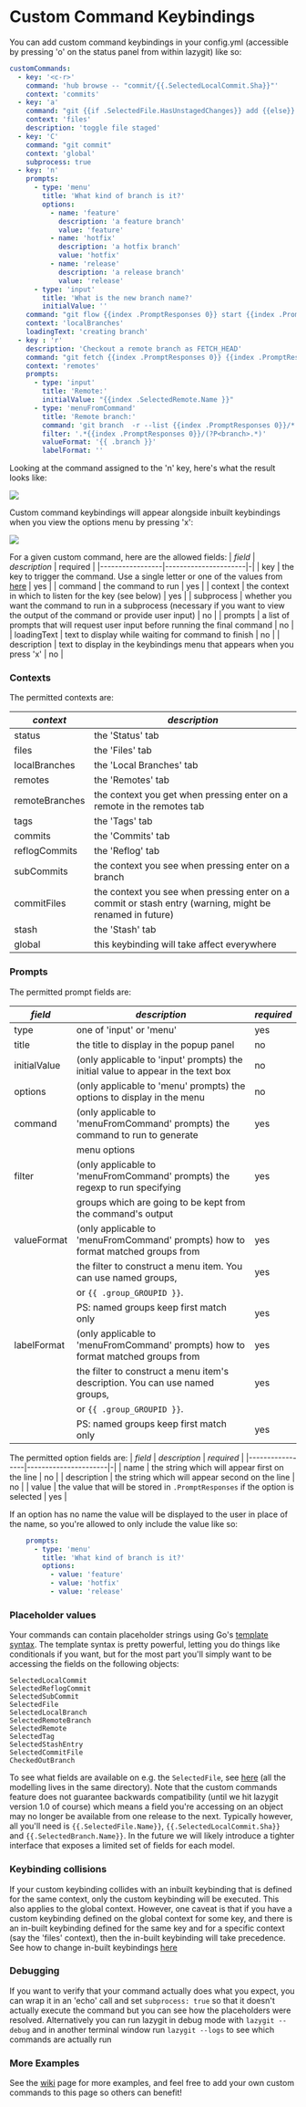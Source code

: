 # Custom Command Keybindings

You can add custom command keybindings in your config.yml (accessible by pressing 'o' on the status panel from within lazygit) like so:

```yml
customCommands:
  - key: '<c-r>'
    command: 'hub browse -- "commit/{{.SelectedLocalCommit.Sha}}"'
    context: 'commits'
  - key: 'a'
    command: "git {{if .SelectedFile.HasUnstagedChanges}} add {{else}} reset {{end}} {{.SelectedFile.Name}}"
    context: 'files'
    description: 'toggle file staged'
  - key: 'C'
    command: "git commit"
    context: 'global'
    subprocess: true
  - key: 'n'
    prompts:
      - type: 'menu'
        title: 'What kind of branch is it?'
        options:
          - name: 'feature'
            description: 'a feature branch'
            value: 'feature'
          - name: 'hotfix'
            description: 'a hotfix branch'
            value: 'hotfix'
          - name: 'release'
            description: 'a release branch'
            value: 'release'
      - type: 'input'
        title: 'What is the new branch name?'
        initialValue: ''
    command: "git flow {{index .PromptResponses 0}} start {{index .PromptResponses 1}}"
    context: 'localBranches'
    loadingText: 'creating branch'
  - key : 'r'
    description: 'Checkout a remote branch as FETCH_HEAD'
    command: "git fetch {{index .PromptResponses 0}} {{index .PromptResponses 1}} && git checkout FETCH_HEAD"
    context: 'remotes'
    prompts:
      - type: 'input'
        title: 'Remote:'
        initialValue: "{{index .SelectedRemote.Name }}"
      - type: 'menuFromCommand'
        title: 'Remote branch:'
        command: 'git branch  -r --list {{index .PromptResponses 0}}/*'
        filter: '.*{{index .PromptResponses 0}}/(?P<branch>.*)'
        valueFormat: '{{ .branch }}'
        labelFormat: ''
```

Looking at the command assigned to the 'n' key, here's what the result looks like:

![](../../assets/custom-command-keybindings.gif)

Custom command keybindings will appear alongside inbuilt keybindings when you view the options menu by pressing 'x':

![](https://i.imgur.com/QB21FPx.png)

For a given custom command, here are the allowed fields:
| _field_ | _description_ | required |
|-----------------|----------------------|-|
| key | the key to trigger the command. Use a single letter or one of the values from [here](https://github.com/jesseduffield/lazygit/blob/master/docs/keybindings/Custom_Keybindings.md) | yes |
| command | the command to run | yes |
| context | the context in which to listen for the key (see below) | yes |
| subprocess | whether you want the command to run in a subprocess (necessary if you want to view the output of the command or provide user input) | no |
| prompts | a list of prompts that will request user input before running the final command | no |
| loadingText | text to display while waiting for command to finish | no |
| description | text to display in the keybindings menu that appears when you press 'x' | no |

### Contexts

The permitted contexts are:

| _context_      | _description_                                                                                            |
| -------------- | -------------------------------------------------------------------------------------------------------- |
| status         | the 'Status' tab                                                                                         |
| files          | the 'Files' tab                                                                                          |
| localBranches  | the 'Local Branches' tab                                                                                 |
| remotes        | the 'Remotes' tab                                                                                        |
| remoteBranches | the context you get when pressing enter on a remote in the remotes tab                                   |
| tags           | the 'Tags' tab                                                                                           |
| commits        | the 'Commits' tab                                                                                        |
| reflogCommits  | the 'Reflog' tab                                                                                         |
| subCommits     | the context you see when pressing enter on a branch                                                      |
| commitFiles    | the context you see when pressing enter on a commit or stash entry (warning, might be renamed in future) |
| stash          | the 'Stash' tab                                                                                          |
| global         | this keybinding will take affect everywhere                                                              |

### Prompts

The permitted prompt fields are:

| _field_           | _description_                                                                    | _required_ |
| ------------      | -------------------------------------------------------------------------------- | ---------- |
| type              | one of 'input' or 'menu'                                                         | yes        |
| title             | the title to display in the popup panel                                          | no         |
| initialValue      | (only applicable to 'input' prompts) the initial value to appear in the text box | no         |
| options           | (only applicable to 'menu' prompts) the options to display in the menu           | no         |
| command           | (only applicable to 'menuFromCommand' prompts) the command to run to generate    | yes        |
|                   | menu options                                                                     |            |
| filter            | (only applicable to 'menuFromCommand' prompts) the regexp to run specifying      | yes        |
|                   | groups which are going to be kept from the command's output                      |            |
| valueFormat        | (only applicable to 'menuFromCommand' prompts) how to format matched groups from | yes        |
|                   | the filter to construct a menu item. You can use named groups,                   | yes        |
|                   | or `{{ .group_GROUPID }}`.                                                       |            |
|                   | PS: named groups keep first match only                                           | yes        |
| labelFormat | (only applicable to 'menuFromCommand' prompts) how to format matched groups from | yes        |
|                   | the filter to construct a menu item's description. You can use named groups,     | yes        |
|                   | or `{{ .group_GROUPID }}`.                                                       |            |
|                   | PS: named groups keep first match only                                           | yes        |

The permitted option fields are:
| _field_ | _description_ | _required_ |
|-----------------|----------------------|-|
| name | the string which will appear first on the line | no |
| description | the string which will appear second on the line | no |
| value | the value that will be stored in `.PromptResponses` if the option is selected | yes |

If an option has no name the value will be displayed to the user in place of the name, so you're allowed to only include the value like so:

```yml
    prompts:
      - type: 'menu'
        title: 'What kind of branch is it?'
        options:
          - value: 'feature'
          - value: 'hotfix'
          - value: 'release'
```

### Placeholder values

Your commands can contain placeholder strings using Go's [template syntax](https://jan.newmarch.name/go/template/chapter-template.html). The template syntax is pretty powerful, letting you do things like conditionals if you want, but for the most part you'll simply want to be accessing the fields on the following objects:

```
SelectedLocalCommit
SelectedReflogCommit
SelectedSubCommit
SelectedFile
SelectedLocalBranch
SelectedRemoteBranch
SelectedRemote
SelectedTag
SelectedStashEntry
SelectedCommitFile
CheckedOutBranch
```

To see what fields are available on e.g. the `SelectedFile`, see [here](https://github.com/jesseduffield/lazygit/blob/master/pkg/commands/models/file.go) (all the modelling lives in the same directory). Note that the custom commands feature does not guarantee backwards compatibility (until we hit lazygit version 1.0 of course) which means a field you're accessing on an object may no longer be available from one release to the next. Typically however, all you'll need is `{{.SelectedFile.Name}}`, `{{.SelectedLocalCommit.Sha}}` and `{{.SelectedBranch.Name}}`. In the future we will likely introduce a tighter interface that exposes a limited set of fields for each model.

### Keybinding collisions

If your custom keybinding collides with an inbuilt keybinding that is defined for the same context, only the custom keybinding will be executed. This also applies to the global context. However, one caveat is that if you have a custom keybinding defined on the global context for some key, and there is an in-built keybinding defined for the same key and for a specific context (say the 'files' context), then the in-built keybinding will take precedence. See how to change in-built keybindings [here](https://github.com/jesseduffield/lazygit/blob/master/docs/Config.md#keybindings)

### Debugging

If you want to verify that your command actually does what you expect, you can wrap it in an 'echo' call and set `subprocess: true` so that it doesn't actually execute the command but you can see how the placeholders were resolved. Alternatively you can run lazygit in debug mode with `lazygit --debug` and in another terminal window run `lazygit --logs` to see which commands are actually run

### More Examples

See the [wiki](https://github.com/jesseduffield/lazygit/wiki/Custom-Commands-Compendium) page for more examples, and feel free to add your own custom commands to this page so others can benefit!
